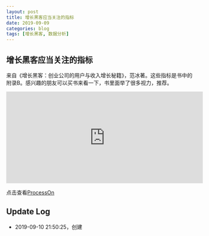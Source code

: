 ```yaml
---
layout: post
title: 增长黑客应当关注的指标
date: 2019-09-09
categories: blog
tags: [增长黑客, 数据分析]
---
```


## 增长黑客应当关注的指标

来自《增长黑客：创业公司的用户与收入增长秘籍》，范冰著。这些指标是书中的附录B。感兴趣的朋友可以买书来看一下，书里面举了很多视力，推荐。

<iframe id="embed_dom" name="embed_dom" frameborder="0" style="display:block;width:525px; height:245px;" src="https://www.processon.com/embed/mind/5d673ddbe4b0033ed899832b"></iframe>



点击查看[ProcessOn](https://www.processon.com/view/link/5d77a8dbe4b0c5c942bde4a2)

## Update Log

- 2019-09-10 21:50:25，创建